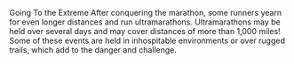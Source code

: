 Going To the Extreme
After conquering the marathon, some runners yearn for even longer distances and run ultramarathons. Ultramarathons may be held over several days and may cover distances of more than 1,000 miles! Some of these events are held in inhospitable environments or over rugged trails, which add to the danger and challenge.





